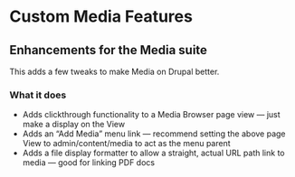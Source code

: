 # Custom Media Features
## Enhancements for the Media suite

This adds a few tweaks to make Media on Drupal better.

### What it does
- Adds clickthrough functionality to a Media Browser page view — just make a display on the View
- Adds an “Add Media” menu link — recommend setting the above page View to admin/content/media to act as the menu parent
- Adds a file display formatter to allow a straight, actual URL path link to media — good for linking PDF docs